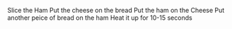 Slice the Ham
Put the cheese on the bread
Put the ham on the Cheese
Put another peice of bread on the ham
Heat it up for 10-15 seconds